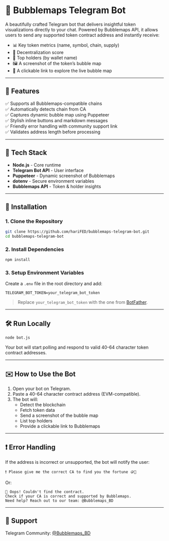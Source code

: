
# 💬 Bubblemaps Telegram Bot

A beautifully crafted Telegram bot that delivers insightful token visualizations directly to your chat. Powered by Bubblemaps API, it allows users to send any supported token contract address and instantly receive:

- 📊 Key token metrics (name, symbol, chain, supply)
- 🧠 Decentralization score
- 👤 Top holders (by wallet name)
- 🖼️ A screenshot of the token’s bubble map
- 🔗 A clickable link to explore the live bubble map

---

## 🌟 Features

✅ Supports all Bubblemaps-compatible chains  
✅ Automatically detects chain from CA  
✅ Captures dynamic bubble map using Puppeteer  
✅ Stylish inline buttons and markdown messages  
✅ Friendly error handling with community support link  
✅ Validates address length before processing

---

## 🚀 Tech Stack

- **Node.js** - Core runtime
- **Telegram Bot API** - User interface
- **Puppeteer** - Dynamic screenshot of Bubblemaps
- **dotenv** - Secure environment variables
- **Bubblemaps API** - Token & holder insights

---

## 🔧 Installation

### 1. Clone the Repository

```bash
git clone https://github.com/hariFED/bubblemaps-telegram-bot.git
cd bubblemaps-telegram-bot
```

### 2. Install Dependencies

```bash
npm install
```

### 3. Setup Environment Variables

Create a `.env` file in the root directory and add:

```
TELEGRAM_BOT_TOKEN=your_telegram_bot_token
```

> Replace `your_telegram_bot_token` with the one from [BotFather](https://t.me/BotFather).

---

## 🛠️ Run Locally

```bash
node bot.js
```

Your bot will start polling and respond to valid 40-64 character token contract addresses.

---

## ✉️ How to Use the Bot

1. Open your bot on Telegram.
2. Paste a 40-64 character contract address (EVM-compatible).
3. The bot will:
   - Detect the blockchain
   - Fetch token data
   - Send a screenshot of the bubble map
   - List top holders
   - Provide a clickable link to Bubblemaps

---

## ❗ Error Handling

If the address is incorrect or unsupported, the bot will notify the user:

```
❗ Please give me the correct CA to find you the fortune 🪙🔮
```

Or:

```
🚫 Oops! Couldn't find the contract.
Check if your CA is correct and supported by Bubblemaps.
Need help? Reach out to our team: @Bubblemaps_BD
```

---

## 💬 Support

Telegram Community: [@Bubblemaps_BD](https://t.me/Bubblemaps_BD)
